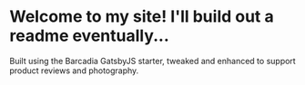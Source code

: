 <h1>Welcome to my site! I'll build out a readme eventually... </h1>
<p>Built using the Barcadia GatsbyJS starter, tweaked and enhanced to support product reviews and photography.</p>
